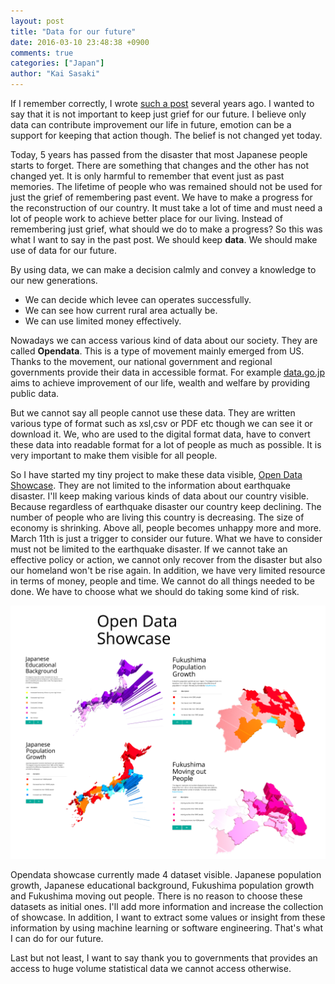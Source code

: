 ```yaml
---
layout: post
title: "Data for our future"
date: 2016-03-10 23:48:38 +0900
comments: true
categories: ["Japan"]
author: "Kai Sasaki"
---
```


If I remember correctly, I wrote [such a post](http://www.lewuathe.com/blog/2014/03/11/forget-grief-keep-data/) several years ago. I wanted to say that it is not important to keep just grief for our future. I believe only data can contribute improvement our life in future, emotion can be a support for keeping that action though. The belief is not changed yet today.

<!-- more -->

Today, 5 years has passed from the disaster that most Japanese people starts to forget. There are something that changes and the other has not changed yet. It is only harmful to remember that event just as past memories. The lifetime of people who was remained should not be used for just the grief of remembering past event. We have to make a progress for the reconstruction of our country. It must take a lot of time and must need a lot of people work to achieve better place for our living. Instead of remembering just grief, what should we do to make a progress? So this was what I want to say in the past post. We should keep **data**. We should make use of data for our future.

By using data, we can make a decision calmly and convey a knowledge to our new generations.

- We can decide which levee can operates successfully.
- We can see how current rural area actually be.
- We can use limited money effectively.

Nowadays we can access various kind of data about our society. They are called **Opendata**. This is a type of movement mainly emerged from US. Thanks to the movement, our national government and regional governments provide their data in accessible format. For example [data.go.jp](http://www.data.go.jp/) aims to achieve improvement of our life, wealth and welfare by providing public data.

But we cannot say all people cannot use these data. They are written various type of format such as xsl,csv or PDF etc though we can see it or download it. We, who are used to the digital format data, have to convert these data into readable format for a lot of people as much as possible. It is very important to make them visible for all people.

So I have started my tiny project to make these data visible, [Open Data Showcase](/opendata/index.html). They are not limited to the information about earthquake disaster. I'll keep making various kinds of data about our country visible. Because regardless of earthquake disaster our country keep declining. The number of people who are living this country is decreasing. The size of economy is shrinking. Above all, people becomes unhappy more and more. March 11th is just a trigger to consider our future. What we have to consider must not be limited to the earthquake disaster. If we cannot take an effective policy or action, we cannot only recover from the disaster but also our homeland won't be rise again. In addition, we have very limited resource in terms of money, people and time. We cannot do all things needed to be done. We have to choose what we should do taking some kind of risk.

[![Opendata Showcase](/images/posts/2016-03-10-recommendation-for-our-future/opendata_showcase.png)](/opendata/index.html)

Opendata showcase currently made 4 dataset visible. Japanese population growth, Japanese educational background, Fukushima population growth and Fukushima moving out people. There is no reason to choose these datasets as initial ones. I'll add more information and increase the collection of showcase. In addition, I want to extract some values or insight from these information by using machine learning or software engineering. That's what I can do for our future.

Last but not least, I want to say thank you to governments that provides an access to huge volume statistical data we cannot access otherwise.
